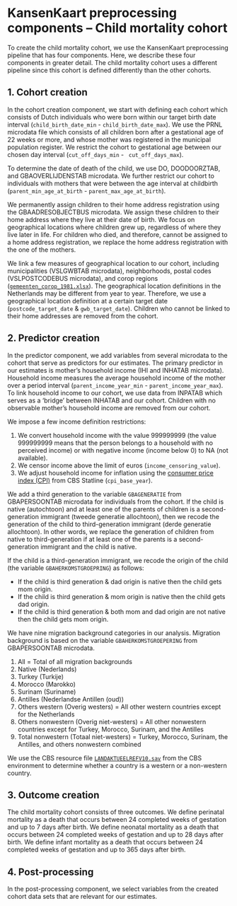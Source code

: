 # KansenKaart preprocessing components – Child mortality cohort
To create the child mortality cohort, we use the KansenKaart preprocessing pipeline that has four components. Here, we describe these four components in greater detail. The child mortality cohort uses a different pipeline since this cohort is defined differently than the other cohorts. 


## 1. Cohort creation
In the cohort creation component, we start with defining each cohort which consists of Dutch individuals who were born within our target birth date interval (`child_birth_date_min` - `child_birth_date_max`). We use the PRNL microdata file which consists of all children born after a gestational age of 22 weeks or more, and whose mother was registered in the municipal population register. We restrict the cohort to gestational age between our chosen day interval (`cut_off_days_min` - ` cut_off_days_max`). 

To determine the date of death of the child, we use DO, DOODOORZTAB, and GBAOVERLIJDENSTAB microdata. We further restrict our cohort to individuals with mothers that were between the age interval at childbirth (`parent_min_age_at_birth` - `parent_max_age_at_birth`). 

We permanently assign children to their home address registration using the GBAADRESOBJECTBUS microdata. We assign these children to their home address where they live at their date of birth. We focus on geographical locations where children grew up, regardless of where they live later in life. For children who died, and therefore, cannot be assigned to a home address registration, we replace the home address registration with the one of the mothers. 

We link a few measures of geographical location to our cohort, including municipalities (VSLGWBTAB microdata), neighborhoods, postal codes (VSLPOSTCODEBUS microdata), and corop regions ([`gemeenten_corop_1981.xlsx`]( https://github.com/sodascience/kansenkaart_preprocessing/blob/cbs_updated/resources/gemeenten_corop_1981.xlsx)). The geographical location definitions in the Netherlands may be different from year to year. Therefore, we use a geographical location definition at a certain target date (`postcode_target_date` & `gwb_target_date`). Children who cannot be linked to their home addresses are removed from the cohort.


## 2. Predictor creation
In the predictor component, we add variables from several microdata to the cohort that serve as predictors for our estimates. The primary predictor in our estimates is mother’s household income (IHI and INHATAB microdata).  Household income measures the average household income of the mother over a period interval (`parent_income_year_min` - `parent_income_year_max`). To link household income to our cohort, we use data from INPATAB which serves as a ‘bridge’ between INHATAB and our cohort. Children with no observable mother’s household income are removed from our cohort.

We impose a few income definition restrictions: 
1. We convert household income with the value 999999999 (the value 999999999 means that the person belongs to a household with no perceived income) or with negative income (income below 0) to NA (not available).
2. We censor income above the limit of euros (`income_censoring_value`).
3. We adjust household income for inflation using the [consumer price index (CPI)]( https://github.com/sodascience/kansenkaart_preprocessing/blob/cbs_updated/resources/Consumentenprijzen__prijsindex_2015_100_07012021_123946.csv) from CBS Statline (`cpi_base_year`). 

We add a third generation to the variable `GBAGENERATIE` from GBAPERSOONTAB microdata for individuals from the cohort. If the child is native (autochtoon) and at least one of the parents of children is a second-generation immigrant (tweede generatie allochtoon), then we recode the generation of the child to third-generation immigrant (derde generatie allochtoon). In other words, we replace the generation of children from native to third-generation if at least one of the parents is a second-generation immigrant and the child is native.

If the child is a third-generation immigrant, we recode the origin of the child (the variable `GBAHERKOMSTGROEPRING`) as follows:
- If the child is third generation & dad origin is native then the child gets mom origin.
- If the child is third generation & mom origin is native then the child gets dad origin.
- If the child is third generation & both mom and dad origin are not native then the child gets mom origin.

We have nine migration background categories in our analysis. Migration background is based on the variable `GBAHERKOMSTGROEPERING` from GBAPERSOONTAB microdata. 
1. All = Total of all migration backgrounds
2. Native (Nederlands)
3. Turkey (Turkije)
4. Morocco (Marokko)
5. Surinam (Suriname)
6. Antilles (Nederlandse Antillen (oud))
7. Others western (Overig westers) = All other western countries except for the Netherlands
8. Others nonwestern (Overig niet-westers) = All other nonwestern countries except for Turkey, Morocco, Surinam, and the Antilles
9. Total nonwestern (Totaal niet-westers) = Turkey, Morocco, Surinam, the Antilles, and others nonwestern combined

We use the CBS resource file [`LANDAKTUEELREFV10.sav`]( https://github.com/sodascience/kansenkaart_preprocessing/blob/cbs_updated/resources/LANDAKTUEELREF10.sav) from the CBS environment to determine whether a country is a western or a non-western country.

## 3. Outcome creation
The child mortality cohort consists of three outcomes. We define perinatal mortality as a death that occurs between 24 completed weeks of gestation and up to 7 days after birth. We define neonatal mortality as a death that occurs between 24 completed weeks of gestation and up to 28 days after birth. We define infant mortality as a death that occurs between 24 completed weeks of gestation and up to 365 days after birth.
 

## 4. Post-processing
In the post-processing component, we select variables from the created cohort data sets that are relevant for our estimates.
